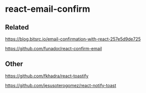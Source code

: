 # react-email-confirm

## Related

https://blog.bitsrc.io/email-confirmation-with-react-257e5d9de725

https://github.com/funador/react-confirm-email

## Other

https://github.com/fkhadra/react-toastify

https://github.com/jesusoterogomez/react-notify-toast
